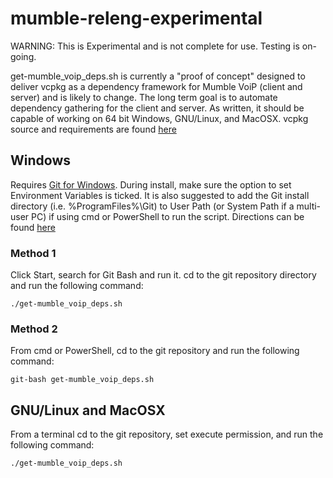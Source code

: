 ﻿# mumble-releng-experimental

WARNING: This is Experimental and is not complete for use. Testing is on-going.

get-mumble_voip_deps.sh is currently a "proof of concept" designed to deliver vcpkg as a dependency framework for Mumble VoiP (client and server) and is likely to change. The long term goal is to automate dependency gathering for the client and server. As written, it should be capable of working on 64 bit Windows, GNU/Linux, and MacOSX. vcpkg source and requirements are found [here](https://github.com/Microsoft/vcpkg)

## Windows

Requires [Git for Windows](https://git-scm.com/download/win). During install, make sure the option to set Environment Variables is ticked. It is also suggested to add the Git install directory (i.e. %ProgramFiles%\Git) to User Path (or System Path if a multi-user PC) if using cmd or PowerShell to run the script. Directions can be found [here](https://www.addictivetips.com/windows-tips/set-path-environment-variables-in-windows-10/)

### Method 1

Click Start, search for Git Bash and run it. cd to the git repository directory and run the following command:

`./get-mumble_voip_deps.sh`

### Method 2

From cmd or PowerShell, cd to the git repository and run the following command:

`git-bash get-mumble_voip_deps.sh`

## GNU/Linux and MacOSX

From a terminal cd to the git repository, set execute permission, and run the following command:

`./get-mumble_voip_deps.sh`
